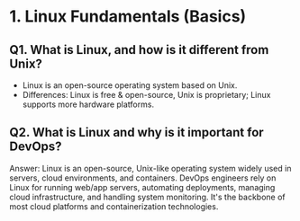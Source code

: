 # 1. Linux Fundamentals (Basics)

## Q1. What is Linux, and how is it different from Unix?
- Linux is an open-source operating system based on Unix.
- Differences: Linux is free & open-source, Unix is proprietary; Linux supports more hardware platforms.
## Q2. What is Linux and why is it important for DevOps?
Answer: 
Linux is an open-source, Unix-like operating system widely used in servers, cloud environments, and containers. DevOps engineers rely on Linux for running web/app servers, automating deployments, managing cloud infrastructure, and handling system monitoring. It's the backbone of most cloud platforms and containerization technologies.
